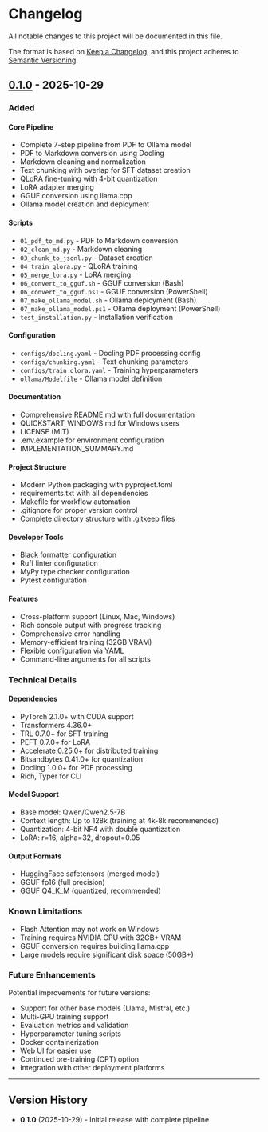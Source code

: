 # Changelog

All notable changes to this project will be documented in this file.

The format is based on [Keep a Changelog](https://keepachangelog.com/en/1.0.0/),
and this project adheres to [Semantic Versioning](https://semver.org/spec/v2.0.0.html).

## [0.1.0] - 2025-10-29

### Added

#### Core Pipeline
- Complete 7-step pipeline from PDF to Ollama model
- PDF to Markdown conversion using Docling
- Markdown cleaning and normalization
- Text chunking with overlap for SFT dataset creation
- QLoRA fine-tuning with 4-bit quantization
- LoRA adapter merging
- GGUF conversion using llama.cpp
- Ollama model creation and deployment

#### Scripts
- `01_pdf_to_md.py` - PDF to Markdown conversion
- `02_clean_md.py` - Markdown cleaning
- `03_chunk_to_jsonl.py` - Dataset creation
- `04_train_qlora.py` - QLoRA training
- `05_merge_lora.py` - LoRA merging
- `06_convert_to_gguf.sh` - GGUF conversion (Bash)
- `06_convert_to_gguf.ps1` - GGUF conversion (PowerShell)
- `07_make_ollama_model.sh` - Ollama deployment (Bash)
- `07_make_ollama_model.ps1` - Ollama deployment (PowerShell)
- `test_installation.py` - Installation verification

#### Configuration
- `configs/docling.yaml` - Docling PDF processing config
- `configs/chunking.yaml` - Text chunking parameters
- `configs/train_qlora.yaml` - Training hyperparameters
- `ollama/Modelfile` - Ollama model definition

#### Documentation
- Comprehensive README.md with full documentation
- QUICKSTART_WINDOWS.md for Windows users
- LICENSE (MIT)
- .env.example for environment configuration
- IMPLEMENTATION_SUMMARY.md

#### Project Structure
- Modern Python packaging with pyproject.toml
- requirements.txt with all dependencies
- Makefile for workflow automation
- .gitignore for proper version control
- Complete directory structure with .gitkeep files

#### Developer Tools
- Black formatter configuration
- Ruff linter configuration
- MyPy type checker configuration
- Pytest configuration

#### Features
- Cross-platform support (Linux, Mac, Windows)
- Rich console output with progress tracking
- Comprehensive error handling
- Memory-efficient training (32GB VRAM)
- Flexible configuration via YAML
- Command-line arguments for all scripts

### Technical Details

#### Dependencies
- PyTorch 2.1.0+ with CUDA support
- Transformers 4.36.0+
- TRL 0.7.0+ for SFT training
- PEFT 0.7.0+ for LoRA
- Accelerate 0.25.0+ for distributed training
- Bitsandbytes 0.41.0+ for quantization
- Docling 1.0.0+ for PDF processing
- Rich, Typer for CLI

#### Model Support
- Base model: Qwen/Qwen2.5-7B
- Context length: Up to 128k (training at 4k-8k recommended)
- Quantization: 4-bit NF4 with double quantization
- LoRA: r=16, alpha=32, dropout=0.05

#### Output Formats
- HuggingFace safetensors (merged model)
- GGUF fp16 (full precision)
- GGUF Q4_K_M (quantized, recommended)

### Known Limitations

- Flash Attention may not work on Windows
- Training requires NVIDIA GPU with 32GB+ VRAM
- GGUF conversion requires building llama.cpp
- Large models require significant disk space (50GB+)

### Future Enhancements

Potential improvements for future versions:
- Support for other base models (Llama, Mistral, etc.)
- Multi-GPU training support
- Evaluation metrics and validation
- Hyperparameter tuning scripts
- Docker containerization
- Web UI for easier use
- Continued pre-training (CPT) option
- Integration with other deployment platforms

---

## Version History

- **0.1.0** (2025-10-29) - Initial release with complete pipeline

[0.1.0]: https://github.com/yourusername/qwen-finetune-pipeline/releases/tag/v0.1.0

